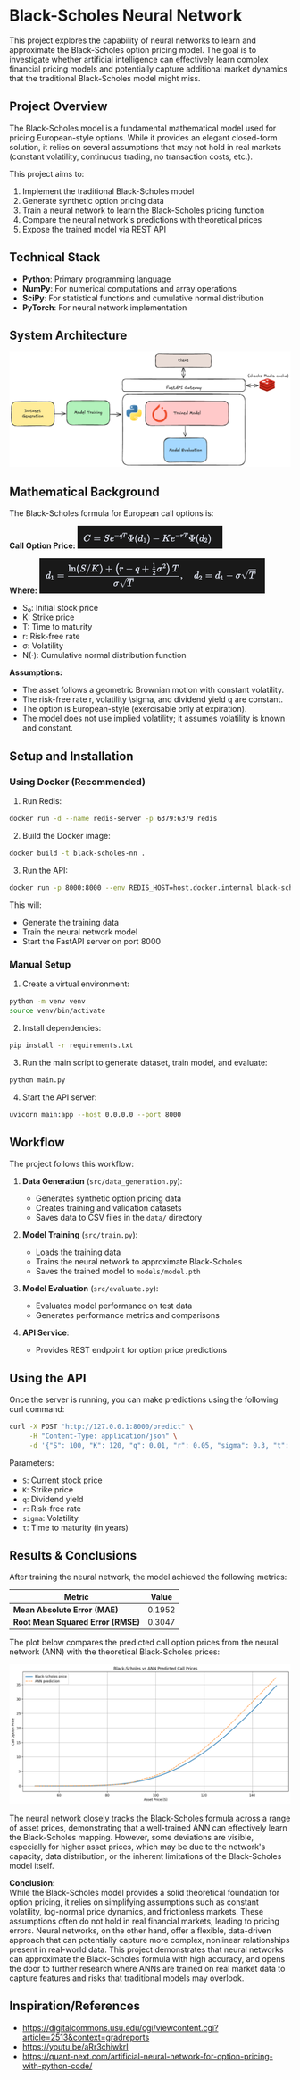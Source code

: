 # Black-Scholes Neural Network

This project explores the capability of neural networks to learn and approximate the Black-Scholes option pricing model. The goal is to investigate whether artificial intelligence can effectively learn complex financial pricing models and potentially capture additional market dynamics that the traditional Black-Scholes model might miss.

## Project Overview

The Black-Scholes model is a fundamental mathematical model used for pricing European-style options. While it provides an elegant closed-form solution, it relies on several assumptions that may not hold in real markets (constant volatility, continuous trading, no transaction costs, etc.).

This project aims to:
1. Implement the traditional Black-Scholes model
2. Generate synthetic option pricing data
3. Train a neural network to learn the Black-Scholes pricing function
4. Compare the neural network's predictions with theoretical prices
5. Expose the trained model via REST API

## Technical Stack

- **Python**: Primary programming language
- **NumPy**: For numerical computations and array operations
- **SciPy**: For statistical functions and cumulative normal distribution
- **PyTorch**: For neural network implementation

## System Architecture
![diagram](design/system_architecture.png)

## Mathematical Background

The Black-Scholes formula for European call options is:

**Call Option Price:**
![Black-Scholes Formula](formulas/black_scholes_formula.png)

**Where:**
![Black-Scholes Formula](formulas/z-scores.png)

- S₀: Initial stock price
- K: Strike price
- T: Time to maturity
- r: Risk-free rate
- σ: Volatility
- N(·): Cumulative normal distribution function

**Assumptions:**
* The asset follows a geometric Brownian motion with constant volatility.
* The risk-free rate r, volatility \sigma, and dividend yield q are constant.
* The option is European-style (exercisable only at expiration).
* The model does not use implied volatility; it assumes volatility is known and constant.

## Setup and Installation

### Using Docker (Recommended)

1. Run Redis:
```bash
docker run -d --name redis-server -p 6379:6379 redis
```

2. Build the Docker image:
```bash
docker build -t black-scholes-nn .
```

3. Run the API:
```bash
docker run -p 8000:8000 --env REDIS_HOST=host.docker.internal black-scholes-nn
```


This will:
- Generate the training data
- Train the neural network model
- Start the FastAPI server on port 8000

### Manual Setup

1. Create a virtual environment:
```bash
python -m venv venv
source venv/bin/activate 
```

2. Install dependencies:
```bash
pip install -r requirements.txt
```

3. Run the main script to generate dataset, train model, and evaluate:
```bash
python main.py
```

4. Start the API server:
```bash
uvicorn main:app --host 0.0.0.0 --port 8000
```

## Workflow

The project follows this workflow:

1. **Data Generation** (`src/data_generation.py`):
   - Generates synthetic option pricing data
   - Creates training and validation datasets
   - Saves data to CSV files in the `data/` directory

2. **Model Training** (`src/train.py`):
   - Loads the training data
   - Trains the neural network to approximate Black-Scholes
   - Saves the trained model to `models/model.pth`

3. **Model Evaluation** (`src/evaluate.py`):
   - Evaluates model performance on test data
   - Generates performance metrics and comparisons

4. **API Service**:
   - Provides REST endpoint for option price predictions

## Using the API

Once the server is running, you can make predictions using the following curl command:

```bash
curl -X POST "http://127.0.0.1:8000/predict" \
     -H "Content-Type: application/json" \
     -d '{"S": 100, "K": 120, "q": 0.01, "r": 0.05, "sigma": 0.3, "t": 0.5}'
```

Parameters:
- `S`: Current stock price
- `K`: Strike price
- `q`: Dividend yield
- `r`: Risk-free rate
- `sigma`: Volatility
- `t`: Time to maturity (in years)

## Results & Conclusions

After training the neural network, the model achieved the following metrics:

| Metric | Value   |
|--------|---------|
| **Mean Absolute Error (MAE)** | 0.1952  |
| **Root Mean Squared Error (RMSE)** | 0.3047 |

The plot below compares the predicted call option prices from the neural network (ANN) with the theoretical Black-Scholes prices:

![Black-Scholes vs ANN Predicted Call Prices](results/nn_predicted_vs_true_output.png)

The neural network closely tracks the Black-Scholes formula across a range of asset prices, demonstrating that a well-trained ANN can effectively learn the Black-Scholes mapping. However, some deviations are visible, especially for higher asset prices, which may be due to the network's capacity, data distribution, or the inherent limitations of the Black-Scholes model itself.

**Conclusion:**  
While the Black-Scholes model provides a solid theoretical foundation for option pricing, it relies on simplifying assumptions such as constant volatility, log-normal price dynamics, and frictionless markets. These assumptions often do not hold in real financial markets, leading to pricing errors. Neural networks, on the other hand, offer a flexible, data-driven approach that can potentially capture more complex, nonlinear relationships present in real-world data. This project demonstrates that neural networks can approximate the Black-Scholes formula with high accuracy, and opens the door to further research where ANNs are trained on real market data to capture features and risks that traditional models may overlook. 

## Inspiration/References

- https://digitalcommons.usu.edu/cgi/viewcontent.cgi?article=2513&context=gradreports
- https://youtu.be/aRr3chiwkrI
- https://quant-next.com/artificial-neural-network-for-option-pricing-with-python-code/